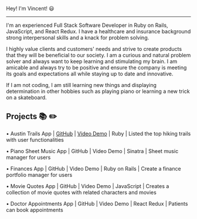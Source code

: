 Hey! I'm Vincent! 😃

-------------------------------------------------------------------------------------------------------------------------------------------------------------------------

I'm an experienced Full Stack Software Developer in Ruby on Rails, JavaScript, and React Redux. I have a healthcare and insurance background strong interpersonal skills and a knack for problem solving. 

I highly value clients and customers' needs and strive to create products that they will be beneficial to our society. I am a curious and natural problem solver and always want to keep learning and stimulating my brain. I am amicable and always try to be positive and ensure the company is meeting its goals and expectations all while staying up to date and innovative.

If I am not coding, I am still learning new things and displaying determination in other hobbies such as playing piano or learning a new trick on a skateboard. 


Projects 📚 ✏️
-------------------------------------------------------------------------------------------------------------------------------------------------------------------------

•	Austin Trails App | [GitHub](https://github.com/vintran93/austin-trails) | [Video Demo](https://www.youtube.com/watch?v=Kdfp_uW4E_w&t=141s) | Ruby | Listed the top hiking trails with user functionalities

•	Piano Sheet Music App | GitHub | Video Demo | Sinatra | Sheet music manager for users

•	Finances App | GitHub | Video Demo | Ruby on Rails | Create a finance portfolio manager for users

•	Movie Quotes App | GitHub | Video Demo | JavaScript | Creates a collection of movie quotes with related characters and movies

•	Doctor Appointments App | GitHub | Video Demo |  React Redux | Patients can book appointments
